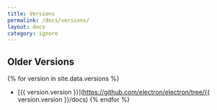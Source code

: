 ```yaml
---
title: Versions
permalink: /docs/versions/
layout: docs
category: ignore
---
```



## Older Versions

{% for version in site.data.versions %}
- [{{ version.version }}](https://github.com/electron/electron/tree/{{ version.version }}/docs)
{% endfor %}
